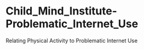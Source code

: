# Child_Mind_Institute-Problematic_Internet_Use
Relating Physical Activity to Problematic Internet Use

